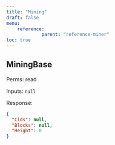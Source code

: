 ```yaml
---
title: "Mining"
draft: false
menu:
    reference:
             parent: "reference-miner"
toc: true
---
```


## MiningBase

Perms: read

Inputs: `null`

Response:

```json
{
  "Cids": null,
  "Blocks": null,
  "Height": 0
}
```
